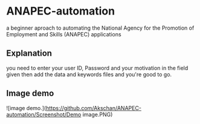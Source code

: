 # ANAPEC-automation
a beginner aproach to automating the National Agency for the Promotion of Employment and Skills (ANAPEC) applications
## Explanation
you need to enter your user ID, Password and your motivation in the field given then add the data and keywords files and you're good to go.
## Image demo
![image demo.](https://github.com/Akschan/ANAPEC-automation/Screenshot/Demo image.PNG)
